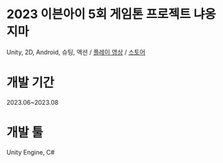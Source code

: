 # 2023 이븐아이 5회 게임톤 프로젝트 **냐옹지마**
Unity, 2D, Android, 슈팅, 액션 / [플레이 영상](https://youtu.be/bYxA2JnjhhM) / [스토어](https://play.google.com/store/apps/details?id=com.Team8.Nyaongjima&pcampaignid=web_share)
# 개발 기간 
2023.06~2023.08
# 개발 툴
Unity Engine, C#

